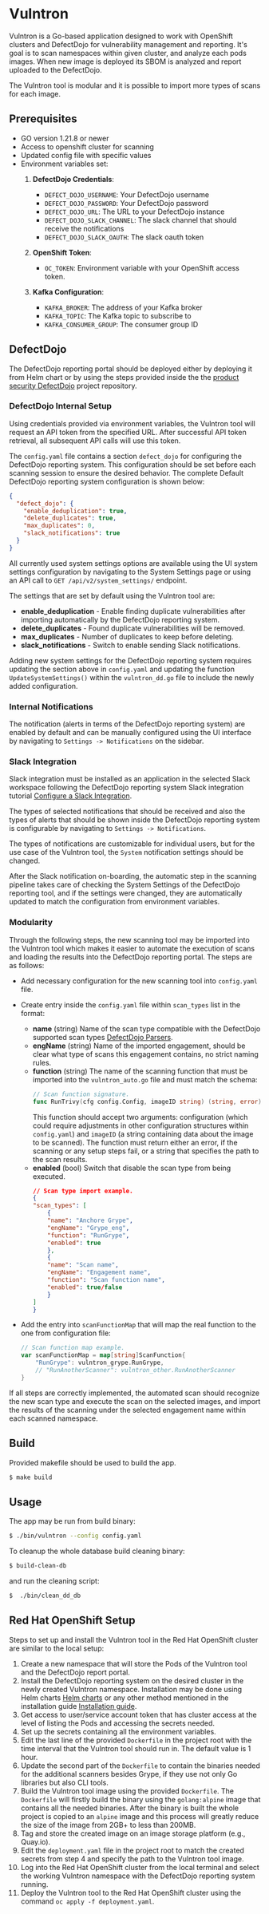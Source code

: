# Vulntron

Vulntron is a Go-based application designed to work with OpenShift clusters and DefectDojo for vulnerability management and reporting. 
It's goal is to scan namespaces within given cluster, and analyze each pods images. When new image is deployed its SBOM is analyzed and report uploaded to the DefectDojo. 

The Vulntron tool is modular and it is possible to import more types of scans for each image. 

## Prerequisites
 
 - GO version 1.21.8 or newer
 - Access to openshift cluster for scanning
 - Updated config file with specific values 
 - Environment variables set: 
    1. **DefectDojo Credentials**:
        - `DEFECT_DOJO_USERNAME`: Your DefectDojo username
        - `DEFECT_DOJO_PASSWORD`: Your DefectDojo password
        - `DEFECT_DOJO_URL`: The URL to your DefectDojo instance
        - `DEFECT_DOJO_SLACK_CHANNEL`: The slack channel that should receive the notifications
        - `DEFECT_DOJO_SLACK_OAUTH`: The slack oauth token

    2. **OpenShift Token**:
        - `OC_TOKEN`: Environment variable with your OpenShift access token.

    3. **Kafka Configuration**:
        - `KAFKA_BROKER`: The address of your Kafka broker
        - `KAFKA_TOPIC`: The Kafka topic to subscribe to
        - `KAFKA_CONSUMER_GROUP`: The consumer group ID

## DefectDojo

The DefectDojo reporting portal should be deployed either by deploying it from Helm chart or by using the steps provided inside 
the the [product security DefectDojo](https://gitlab.cee.redhat.com/product-security/secaut/defectdojo-deployment) project repository. 

### DefectDojo Internal Setup

Using credentials provided via environment variables, the Vulntron tool will request an API token from the specified URL. After successful API token retrieval, all subsequent API calls will use this token.

The `config.yaml` file contains a section `defect_dojo` for configuring the DefectDojo reporting system. This configuration should be set before each scanning session to ensure the desired behavior. The complete Default DefectDojo reporting system configuration is shown below:

```json
{
  "defect_dojo": {
    "enable_deduplication": true,
    "delete_duplicates": true,
    "max_duplicates": 0,
    "slack_notifications": true
  }
}
```

All currently used system settings options are available using the UI system settings configuration by navigating to the System Settings page or using an API call to `GET /api/v2/system_settings/` endpoint.

The settings that are set by default using the Vulntron tool are:
- **enable_deduplication** - Enable finding duplicate vulnerabilities after importing automatically by the DefectDojo reporting system.
- **delete_duplicates** - Found duplicate vulnerabilities will be removed.
- **max_duplicates** - Number of duplicates to keep before deleting.
- **slack_notifications** - Switch to enable sending Slack notifications.

Adding new system settings for the DefectDojo reporting system requires updating the section above in `config.yaml` and updating the function `UpdateSystemSettings()` within the `vulntron_dd.go` file to include the newly added configuration.

### Internal Notifications
The notification (alerts in terms of the DefectDojo reporting system) are enabled by default and can be manually configured using the UI interface by navigating to `Settings -> Notifications` on the sidebar.

### Slack Integration
Slack integration must be installed as an application in the selected Slack workspace following the DefectDojo reporting system Slack integration tutorial [Configure a Slack Integration](https://support.defectdojo.com/en/articles/8944899-configure-a-slack-integration).

The types of selected notifications that should be received and also the types of alerts that should be shown inside the DefectDojo reporting system is configurable by navigating to `Settings -> Notifications`.

The types of notifications are customizable for individual users, but for the use case of the Vulntron tool, the `System` notification settings should be changed.

After the Slack notification on-boarding, the automatic step in the scanning pipeline takes care of checking the System Settings of the DefectDojo reporting tool, and if the settings were changed, they are automatically updated to match the configuration from environment variables.


### Modularity

Through the following steps, the new scanning tool may be imported into the Vulntron tool which makes it easier to automate the execution of scans and loading the results into the DefectDojo reporting portal. The steps are as follows:

- Add necessary configuration for the new scanning tool into `config.yaml` file.
- Create entry inside the `config.yaml` file within `scan_types` list in the format:

  - **name** (string) Name of the scan type compatible with the DefectDojo supported scan types [DefectDojo Parsers](https://defectdojo.github.io/django-DefectDojo/integrations/parsers/file/).
  - **engName** (string) Name of the imported engagement, should be clear what type of scans this engagement contains, no strict naming rules.
  - **function** (string) The name of the scanning function that must be imported into the `vulntron_auto.go` file and must match the schema:
    ``` go
    // Scan function signature.
    func RunTrivy(cfg config.Config, imageID string) (string, error)
    ```
    This function should accept two arguments: configuration (which could require adjustments in other configuration structures within `config.yaml`) and `imageID` (a string containing data about the image to be scanned).
    The function must return either an error, if the scanning or any setup steps fail, or a string that specifies the path to the scan results.
  - **enabled** (bool) Switch that disable the scan type from being executed.
    ```json
    // Scan type import example.
    {
    "scan_types": [
        {
        "name": "Anchore Grype",
        "engName": "Grype_eng",
        "function": "RunGrype",
        "enabled": true
        },
        {
        "name": "Scan name",
        "engName": "Engagement name",
        "function": "Scan function name",
        "enabled": true/false
        }
    ]
    }
    ```
- Add the entry into `scanFunctionMap` that will map the real function to the one from configuration file:
    ``` go
    // Scan function map example.
    var scanFunctionMap = map[string]ScanFunction{
        "RunGrype": vulntron_grype.RunGrype,
        // "RunAnotherScanner": vulntron_other.RunAnotherScanner
    }
    ```

If all steps are correctly implemented, the automated scan should recognize the new scan type and execute the scan on the selected images, and import the results of the scanning under the selected engagement name within each scanned namespace.


## Build 

Provided makefile should be used to build the app.

``` bash
$ make build
```

## Usage

The app may be run from build binary: 

``` bash
$ ./bin/vulntron --config config.yaml
```

To cleanup the whole database build cleaning binary:

```bash
$ build-clean-db 
```
 and run the cleaning script:

```bash 
$  ./bin/clean_dd_db 
```


## Red Hat OpenShift Setup

Steps to set up and install the Vulntron tool in the Red Hat OpenShift cluster are similar to the local setup:

1. Create a new namespace that will store the Pods of the Vulntron tool and the DefectDojo report portal.
2. Install the DefectDojo reporting system on the desired cluster in the newly created Vulntron namespace. Installation may be done using Helm charts [Helm charts](https://github.com/DefectDojo/django-DefectDojo/tree/dev/helm/defectdojo) or any other method mentioned in the installation guide [Installation guide](https://defectdojo.github.io/django-DefectDojo/getting_started/installation/).
3. Get access to user/service account token that has cluster access at the level of listing the Pods and accessing the secrets needed.
4. Set up the secrets containing all the environment variables.
5. Edit the last line of the provided `Dockerfile` in the project root with the time interval that the Vulntron tool should run in. The default value is 1 hour.
6. Update the second part of the `Dockerfile` to contain the binaries needed for the additional scanners besides Grype, if they use not only Go libraries but also CLI tools.
7. Build the Vulntron tool image using the provided `Dockerfile`. The `Dockerfile` will firstly build the binary using the `golang:alpine` image that contains all the needed binaries. After the binary is built the whole project is copied to an `alpine` image and this process will greatly reduce the size of the image from 2GB+ to less than 200MB.
8. Tag and store the created image on an image storage platform (e.g., Quay.io).
9. Edit the `deployment.yaml` file in the project root to match the created secrets from step 4 and specify the path to the Vulntron tool image.
10. Log into the Red Hat OpenShift cluster from the local terminal and select the working Vulntron namespace with the DefectDojo reporting system running.
11. Deploy the Vulntron tool to the Red Hat OpenShift cluster using the command `oc apply -f deployment.yaml`.
